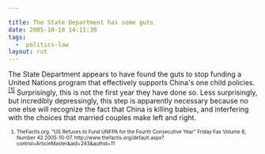 ```yaml
---

title: The State Department has some guts
date: 2005-10-10 14:11:30
tags:
  -  politics-law
layout: rut
---
```


<p>The State Department appears to have found the guts to stop funding a United Nations program that effectively supports China's one child policies.<sup><a href="http://www.thefactis.org/default.aspx?control=ArticleMaster&aid=243&authid=11">[1]</a></sup> Surprisingly, this is not the first year they have done so. Less surprisingly, but incredibly depressingly, this step is apparently necessary because no one else will recognize the fact that China is killing babies, and interfering with the choices that married couples make left and right.</p>  <font size="-2"> <ol> <li>TheFactIs.org.  "US Refuses to Fund UNFPA for the Fourth Consecutive Year" Friday Fax Volume 8, Number 42 2005-10-07. http://www.thefactis.org/default.aspx?control=ArticleMaster&aid=243&authid=11  </li> </ol> </font>

